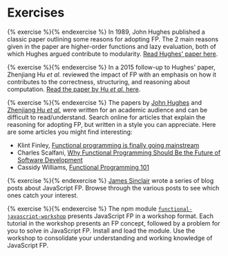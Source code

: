 # Exercises

<!-- prettier-ignore -->
{% exercise %}{% endexercise %}
In 1989, John Hughes published a classic paper outlining some reasons for
adopting FP. The 2 main reasons given in the paper are higher-order functions
and lazy evaluation, both of which Hughes argued contribute to modularity.
[Read Hughes' paper here](https://doi.org/10.1093/comjnl/32.2.98).

<!-- prettier-ignore -->
{% exercise %}{% endexercise %}
In a 2015 follow-up to Hughes' paper, Zhenjiang Hu _et al._ reviewed the impact
of FP with an emphasis on how it contributes to the correctness, structuring,
and reasoning about computation.
[Read the paper by Hu _et al._ here](https://doi.org/10.1093/nsr/nwv042).

<!-- prettier-ignore -->
{% exercise %}{% endexercise %}
The papers by [John Hughes](https://doi.org/10.1093/comjnl/32.2.98) and
[Zhenjiang Hu _et al._](https://doi.org/10.1093/nsr/nwv042) were written for an
academic audience and can be difficult to read/understand. Search online for
articles that explain the reasoning for adopting FP, but written in a style you
can appreciate. Here are some articles you might find interesting:

<!-- prettier-ignore -->
- Klint Finley,
  [Functional programming is finally going mainstream](https://web.archive.org/web/20230521023751/https://github.com/readme/featured/functional-programming)
- Charles Scalfani,
  [Why Functional Programming Should Be the Future of Software Development](https://web.archive.org/web/20230521024137/https://spectrum.ieee.org/functional-programming)
- Cassidy Williams,
  [Functional Programming 101](https://web.archive.org/web/20230521024005/https://github.com/readme/guides/functional-programming-basics)

<!-- prettier-ignore -->
{% exercise %}{% endexercise %}
[James Sinclair](https://jrsinclair.com/) wrote a series of blog posts about
JavaScript FP. Browse through the various posts to see which ones catch your
interest.

<!-- prettier-ignore -->
{% exercise %}{% endexercise %}
The npm module
[`functional-javascript-workshop`](https://github.com/timoxley/functional-javascript-workshop)
presents JavaScript FP in a workshop format. Each tutorial in the workshop
presents an FP concept, followed by a problem for you to solve in JavaScript FP.
Install and load the module. Use the workshop to consolidate your understanding
and working knowledge of JavaScript FP.
